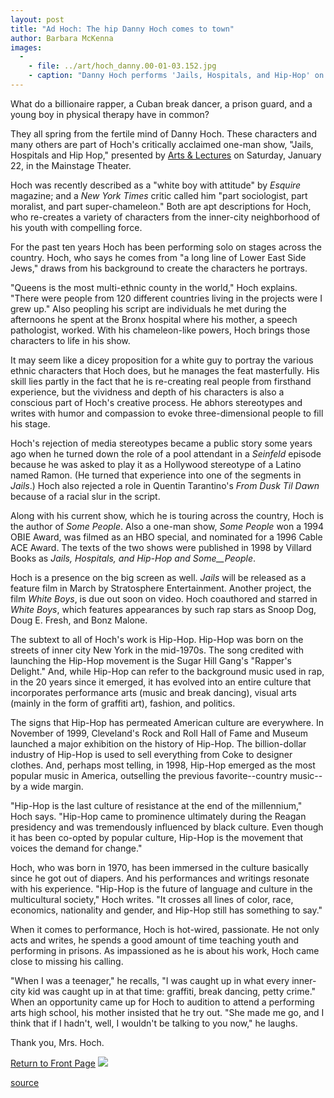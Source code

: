 ```yaml
---
layout: post
title: "Ad Hoch: The hip Danny Hoch comes to town"
author: Barbara McKenna
images:
  -
    - file: ../art/hoch_danny.00-01-03.152.jpg
    - caption: "Danny Hoch performs 'Jails, Hospitals, and Hip-Hop' on Saturday, January 22, in the Mainstage Theater. Tickets are $20 adults; $17 seniors and students with ID; $10 UCSC students. For more information, call (831) 459-2159. Photo: Paula Court"
---
```


What do a billionaire rapper, a Cuban break dancer, a prison guard, and a young boy in physical therapy have in common?

They all spring from the fertile mind of Danny Hoch. These characters and many others are part of Hoch's critically acclaimed one-man show, "Jails, Hospitals and Hip Hop," presented by [Arts & Lectures][1] on Saturday, January 22, in the Mainstage Theater.   
  
Hoch was recently described as a "white boy with attitude" by _Esquire_ magazine; and a _New York Times_ critic called him "part sociologist, part moralist, and part super-chameleon." Both are apt descriptions for Hoch, who re-creates a variety of characters from the inner-city neighborhood of his youth with compelling force.  
  
For the past ten years Hoch has been performing solo on stages across the country. Hoch, who says he comes from "a long line of Lower East Side Jews," draws from his background to create the characters he portrays.   
  
"Queens is the most multi-ethnic county in the world," Hoch explains. "There were people from 120 different countries living in the projects were I grew up." Also peopling his script are individuals he met during the afternoons he spent at the Bronx hospital where his mother, a speech pathologist, worked. With his chameleon-like powers, Hoch brings those characters to life in his show.   
  
It may seem like a dicey proposition for a white guy to portray the various ethnic characters that Hoch does, but he manages the feat masterfully. His skill lies partly in the fact that he is re-creating real people from firsthand experience, but the vividness and depth of his characters is also a conscious part of Hoch's creative process. He abhors stereotypes and writes with humor and compassion to evoke three-dimensional people to fill his stage.  
  
Hoch's rejection of media stereotypes became a public story some years ago when he turned down the role of a pool attendant in a _Seinfeld_ episode because he was asked to play it as a Hollywood stereotype of a Latino named Ramon. (He turned that experience into one of the segments in _Jails_.) Hoch also rejected a role in Quentin Tarantino's _From Dusk Til Dawn_ because of a racial slur in the script.   
  
Along with his current show, which he is touring across the country, Hoch is the author of _Some People_. Also a one-man show, _Some People_ won a 1994 OBIE Award, was filmed as an HBO special, and nominated for a 1996 Cable ACE Award. The texts of the two shows were published in 1998 by Villard Books as _Jails, Hospitals, and Hip-Hop and Some__People_.   
  
Hoch is a presence on the big screen as well. _Jails_ will be released as a feature film in March by Stratosphere Entertainment. Another project, the film _White Boys_, is due out soon on video. Hoch coauthored and starred in _White Boys_, which features appearances by such rap stars as Snoop Dog, Doug E. Fresh, and Bonz Malone.  
  
The subtext to all of Hoch's work is Hip-Hop. Hip-Hop was born on the streets of inner city New York in the mid-1970s. The song credited with launching the Hip-Hop movement is the Sugar Hill Gang's "Rapper's Delight." And, while Hip-Hop can refer to the background music used in rap, in the 20 years since it emerged, it has evolved into an entire culture that incorporates performance arts (music and break dancing), visual arts (mainly in the form of graffiti art), fashion, and politics.  
  
The signs that Hip-Hop has permeated American culture are everywhere. In November of 1999, Cleveland's Rock and Roll Hall of Fame and Museum launched a major exhibition on the history of Hip-Hop. The billion-dollar industry of Hip-Hop is used to sell everything from Coke to designer clothes. And, perhaps most telling, in 1998, Hip-Hop emerged as the most popular music in America, outselling the previous favorite--country music--by a wide margin.   
  
"Hip-Hop is the last culture of resistance at the end of the millennium," Hoch says. "Hip-Hop came to prominence ultimately during the Reagan presidency and was tremendously influenced by black culture. Even though it has been co-opted by popular culture, Hip-Hop is the movement that voices the demand for change."  
  
Hoch, who was born in 1970, has been immersed in the culture basically since he got out of diapers. And his performances and writings resonate with his experience. "Hip-Hop is the future of language and culture in the multicultural society," Hoch writes. "It crosses all lines of color, race, economics, nationality and gender, and Hip-Hop still has something to say."  
  
When it comes to performance, Hoch is hot-wired, passionate. He not only acts and writes, he spends a good amount of time teaching youth and performing in prisons. As impassioned as he is about his work, Hoch came close to missing his calling.   
  
"When I was a teenager," he recalls, "I was caught up in what every inner-city kid was caught up in at that time: graffiti, break dancing, petty crime." When an opportunity came up for Hoch to audition to attend a performing arts high school, his mother insisted that he try out. "She made me go, and I think that if I hadn't, well, I wouldn't be talking to you now," he laughs.   
  
Thank you, Mrs. Hoch.

[Return to Front Page][2] ![ ][3]

[1]: http://events.ucsc.edu/artslecs/
[2]: ../../index.html
[3]: ../../images/trans.gif

[source](http://www1.ucsc.edu/currents/99-00/01-03/hoch.html "Permalink to hoch")
